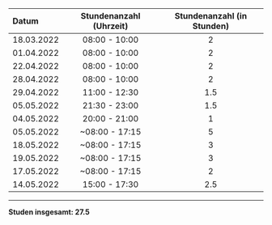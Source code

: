 | Datum      | Stundenanzahl (Uhrzeit) | Stundenanzahl (in Stunden) |
| :--------- | :---------------------: | :------------------------: |
| 18.03.2022 |      08:00 - 10:00      |             2              |
| 01.04.2022 |      08:00 - 10:00      |             2              |
| 22.04.2022 |      08:00 - 10:00      |             2              |
| 28.04.2022 |      08:00 - 10:00      |             2              |
| 29.04.2022 |      11:00 - 12:30      |             1.5              |
| 05.05.2022 |      21:30 - 23:00      |             1.5              |
| 04.05.2022 |      20:00 - 21:00      |             1                |
| 05.05.2022 |     ~08:00 - 17:15      |             5              |
| 18.05.2022 |     ~08:00 - 17:15      |             3              |
| 19.05.2022 |     ~08:00 - 17:15      |             3              |
| 17.05.2022 |     ~08:00 - 17:15      |             2              |
| 14.05.2022 |      15:00 - 17:30      |             2.5             |
---

**Studen insgesamt: 27.5**
